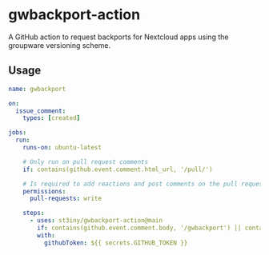 # gwbackport-action

A GitHub action to request backports for Nextcloud apps using the groupware versioning scheme.

## Usage

```yaml
name: gwbackport

on:
  issue_comment:
    types: [created]

jobs:
  run:
    runs-on: ubuntu-latest

    # Only run on pull request comments
    if: contains(github.event.comment.html_url, '/pull/')

    # Is required to add reactions and post comments on the pull request
    permissions:
      pull-requests: write

    steps:
      - uses: st3iny/gwbackport-action@main
        if: contains(github.event.comment.body, '/gwbackport') || contains(github.event.comment.body, '/gwbp')
        with:
          githubToken: ${{ secrets.GITHUB_TOKEN }}
```
